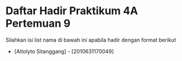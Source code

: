 # Daftar Hadir Praktikum 4A Pertemuan 9
Silahkan isi list nama di bawah ini apabila hadir dengan format berikut

- [Altolyto Sitanggang] - [2010631170049]
